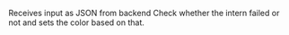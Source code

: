 Receives input as JSON from backend
Check whether the intern failed or not and sets the color based on that.
